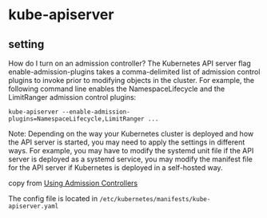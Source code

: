 # kube-apiserver

## setting

>>>
How do I turn on an admission controller?
The Kubernetes API server flag enable-admission-plugins takes a comma-delimited list of admission control plugins to invoke prior to modifying objects in the cluster. For example, the following command line enables the NamespaceLifecycle and the LimitRanger admission control plugins:

``` shell
kube-apiserver --enable-admission-plugins=NamespaceLifecycle,LimitRanger ...
```
>>>
Note: Depending on the way your Kubernetes cluster is deployed and how the API server is started, you may need to apply the settings in different ways. For example, you may have to modify the systemd unit file if the API server is deployed as a systemd service, you may modify the manifest file for the API server if Kubernetes is deployed in a self-hosted way.

copy from [Using Admission Controllers](https://kubernetes.io/docs/reference/access-authn-authz/admission-controllers/#validatingadmissionwebhook-alpha-in-18-beta-in-19)

The config file is located in `/etc/kubernetes/manifests/kube-apiserver.yaml`
